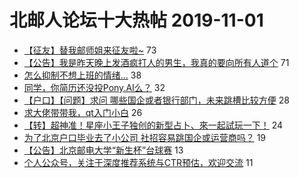 # 北邮人论坛十大热帖 2019-11-01

- [【征友】替我邮师姐来征友啦~](https://bbs.byr.cn/article/Friends/1941519) 73
- [【公告】我是昨天晚上发酒疯打人的男生，我真的要向所有人道个](https://bbs.byr.cn/article/Talking/6160307) 71
- [怎么抑制不想上班的情绪…](https://bbs.byr.cn/article/Feeling/3128483) 38
- [同学，你简历还没投Pony.AI么？](https://bbs.byr.cn/article/ACM_ICPC/98557) 32
- [【户口】【问题】求问 哪些国企或者银行部门，未来跳槽比较方便](https://bbs.byr.cn/article/Job/2059351) 28
- [求大佬带带我，qt入门小白](https://bbs.byr.cn/article/CPP/99545) 26
- [【转】超神准！星座小王子独创的新型占卜、來一起試玩一下！](https://bbs.byr.cn/article/Constellations/326533) 24
- [为了北京户口毕业去了小公司 社招容易跳国企或运营商吗？](https://bbs.byr.cn/article/WorkLife/1043262) 19
- [【公告】北京邮电大学“新生杯”台球赛](https://bbs.byr.cn/article/Billiards/28208) 13
- [个人公众号，关注于深度推荐系统与CTR预估，欢迎交流](https://bbs.byr.cn/article/ML_DM/34575) 11


